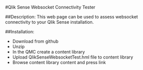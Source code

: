 #Qlik Sense Websocket Connectivity Tester

##Description:
This web page can be used to assess websocket connectivity to your Qlik Sense installation.

##Installation:
* Download from github
* Unzip
* In the QMC create a content library
* Upload QlikSenseWebsocketTest.hml file to content library
* Browse content library content and press link
